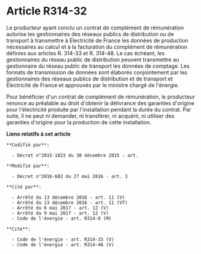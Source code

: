 # Article R314-32

Le producteur ayant conclu un contrat de complément de rémunération autorise les gestionnaires des réseaux publics de
distribution ou de transport à transmettre à Electricité de France les données de production nécessaires au calcul et à la
facturation du complément de rémunération définies aux articles R. 314-33 et R. 314-48. Le cas échéant, les gestionnaires du
réseau public de distribution peuvent transmettre au gestionnaire du réseau public de transport les données de comptage. Les
formats de transmission de données sont élaborés conjointement par les gestionnaires des réseaux publics de distribution et
de transport et Electricité de France et approuvés par le ministre chargé de l'énergie. 

Pour bénéficier d'un contrat de complément de rémunération, le producteur renonce au préalable au droit d'obtenir la
délivrance des garanties d'origine pour l'électricité produite par l'installation pendant la durée du contrat. Par suite, il
ne peut ni demander, ni transférer, ni acquérir, ni utiliser des garanties d'origine pour la production de cette
installation.

**Liens relatifs à cet article**

	**Codifié par**:

	  - Décret n°2015-1823 du 30 décembre 2015 - art.

	**Modifié par**:

	  - Décret n°2016-682 du 27 mai 2016 - art. 3

	**Cité par**:

	  - Arrêté du 13 décembre 2016 - art. 11 (V)
	  - Arrêté du 13 décembre 2016 - art. 11 (VT)
	  - Arrêté du 6 mai 2017 - art. 12 (V)
	  - Arrêté du 9 mai 2017 - art. 12 (V)
	  - Code de l'énergie - art. R314-8 (M)

	**Cite**:

	  - Code de l'énergie - art. R314-33 (V)
	  - Code de l'énergie - art. R314-48 (V)
